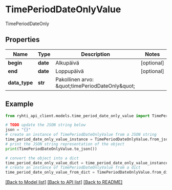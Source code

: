 # TimePeriodDateOnlyValue

TimePeriodDateOnly

## Properties

Name | Type | Description | Notes
------------ | ------------- | ------------- | -------------
**begin** | **date** | Alkupäivä | [optional] 
**end** | **date** | Loppupäivä | [optional] 
**data_type** | **str** | Pakollinen arvo: \&quot;timePeriodDateOnly\&quot; | 

## Example

```python
from ryhti_api_client.models.time_period_date_only_value import TimePeriodDateOnlyValue

# TODO update the JSON string below
json = "{}"
# create an instance of TimePeriodDateOnlyValue from a JSON string
time_period_date_only_value_instance = TimePeriodDateOnlyValue.from_json(json)
# print the JSON string representation of the object
print(TimePeriodDateOnlyValue.to_json())

# convert the object into a dict
time_period_date_only_value_dict = time_period_date_only_value_instance.to_dict()
# create an instance of TimePeriodDateOnlyValue from a dict
time_period_date_only_value_from_dict = TimePeriodDateOnlyValue.from_dict(time_period_date_only_value_dict)
```
[[Back to Model list]](../README.md#documentation-for-models) [[Back to API list]](../README.md#documentation-for-api-endpoints) [[Back to README]](../README.md)


